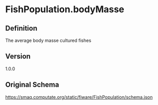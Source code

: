 # FishPopulation.bodyMasse

## Definition
The average body masse cultured fishes

## Version
1.0.0

## Original Schema
https://smaq.computate.org/static/fiware/FishPopulation/schema.json
